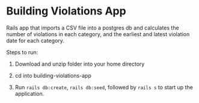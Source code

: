 # Building Violations App

Rails app that imports a CSV file into a postgres db and calculates the number of violations in each category, and the earliest and latest violation date for each category.

Steps to run:

1. Download and unzip folder into your home directory

2. cd into building-violations-app

3. Run ` rails db:create `, `rails db:seed`, followed by ` rails s ` to start up the application.
